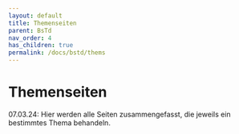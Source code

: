 ```yaml
---
layout: default
title: Themenseiten
parent: BsTd
nav_order: 4
has_children: true
permalink: /docs/bstd/thems
---
```


# Themenseiten

07.03.24: Hier werden alle Seiten zusammengefasst, die jeweils ein bestimmtes Thema behandeln.
